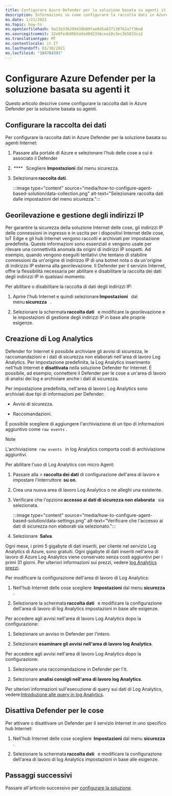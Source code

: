 ```yaml
---
title: Configurare Azure Defender per la soluzione basata su agenti it
description: Informazioni su come configurare la raccolta dati in Azure Defender per la soluzione basata su agenti it
ms.date: 1/21/2021
ms.topic: how-to
ms.openlocfilehash: 9a21b336299438b89fae8d5a837130762a7f36e8
ms.sourcegitcommit: 32e0fedb80b5a5ed0d2336cea18c3ec3b5015ca1
ms.translationtype: MT
ms.contentlocale: it-IT
ms.lasthandoff: 03/30/2021
ms.locfileid: "104784391"
---
```

# <a name="configure-azure-defender-for-iot-agent-based-solution"></a>Configurare Azure Defender per la soluzione basata su agenti it  

Questo articolo descrive come configurare la raccolta dati in Azure Defender per la soluzione basata su agenti.

## <a name="configure-data-collection"></a>Configurare la raccolta dei dati

Per configurare la raccolta dati in Azure Defender per la soluzione basata su agenti Internet: 

1. Passare alla portale di Azure e selezionare l'hub delle cose a cui è associato il Defender 

1.  ****   Scegliere **Impostazioni** dal menu sicurezza. 

1. Selezionare **raccolta dati**. 

    :::image type="content" source="media/how-to-configure-agent-based-solution/data-collection.png" alt-text="Selezionare raccolta dati dalle impostazioni del menu sicurezza.":::

## <a name="geolocation-and-ip-address-handling"></a>Georilevazione e gestione degli indirizzi IP 

Per garantire la sicurezza della soluzione Internet delle cose, gli indirizzi IP delle connessioni in ingresso e in uscita per i dispositivi Internet delle cose, IoT Edge e gli hub Internet vengono raccolti e archiviati per impostazione predefinita. Queste informazioni sono essenziali e vengono usate per rilevare una connettività anomala da origini di indirizzi IP sospetti. Ad esempio, quando vengono eseguiti tentativi che tentano di stabilire connessioni da un'origine di indirizzo IP di una botnet nota o da un'origine di indirizzo IP esterna alla georilevazione. Il Defender per il servizio Internet, offre la flessibilità necessaria per abilitare e disabilitare la raccolta dei dati degli indirizzi IP in qualsiasi momento. 

Per abilitare o disabilitare la raccolta di dati degli indirizzi IP: 

1. Aprire l'hub Internet e quindi selezionare **Impostazioni**   dal menu **sicurezza**   . 

1. Selezionare la schermata **raccolta dati**   e modificare la georilevazione e le impostazioni di gestione degli indirizzi IP in base alle proprie esigenze. 

## <a name="log-analytics-creation"></a>Creazione di Log Analytics 

Defender for Internet è possibile archiviare gli avvisi di sicurezza, le raccomandazioni e i dati di sicurezza non elaborati nell'area di lavoro Log Analytics. Per impostazione predefinita, la Log Analytics inserimento nell'hub Internet è **disattivata** nella soluzione Defender for Internet. È possibile, ad esempio, connettere il Defender per le cose a un'area di lavoro di analisi dei log e archiviare anche i dati di sicurezza. 

Per impostazione predefinita, nell'area di lavoro Log Analytics sono archiviati due tipi di informazioni per Defender:
 
- Avvisi di sicurezza.

- Raccomandazioni. 

È possibile scegliere di aggiungere l'archiviazione di un tipo di informazioni aggiuntivo come `raw events` . 

> [!Note] 
> L'archiviazione  `raw events`   in log Analytics comporta costi di archiviazione aggiuntivi. 

Per abilitare l'uso di Log Analytics con micro Agent: 

1. Passare alla   >  **raccolta dei dati** di configurazione dell'area di lavoro e impostare l'interruttore  **su on**. 

1. Crea una nuova area di lavoro Log Analytics o ne alleghi una esistente. 

1. Verificare che l'opzione **accesso ai dati di sicurezza non elaborata**   sia selezionata.  

    :::image type="content" source="media/how-to-configure-agent-based-solution/data-settings.png" alt-text="Verificare che l'accesso ai dati di sicurezza non elaborati sia selezionato.":::

1. Selezionare  **Salva**.

Ogni mese, i primi 5 gigabyte di dati inseriti, per cliente nel servizio Log Analytics di Azure, sono gratuiti. Ogni gigabyte di dati inseriti nell'area di lavoro di Azure Log Analytics viene conservato senza costi aggiuntivi per i primi 31 giorni. Per ulteriori informazioni sui prezzi, vedere [log Analytics prezzi](https://azure.microsoft.com/pricing/details/monitor/). 

Per modificare la configurazione dell'area di lavoro di Log Analytics: 

1. Nell'hub Internet delle cose scegliere  **Impostazioni** dal menu **sicurezza** . 

1. Selezionare la schermata **raccolta dati**   e modificare la configurazione dell'area di lavoro di log Analytics impostazioni in base alle esigenze. 

Per accedere agli avvisi nell'area di lavoro Log Analytics dopo la configurazione:

1. Selezionare un avviso in Defender per l'intero.

1. Selezionare **esaminare gli avvisi nell'area di lavoro log Analytics**.

Per accedere agli avvisi nell'area di lavoro Log Analytics dopo la configurazione:

1. Selezionare una raccomandazione in Defender per l'it.

1. Selezionare **analisi consigli nell'area di lavoro log Analytics**. 
 
Per ulteriori informazioni sull'esecuzione di query sui dati di Log Analytics, vedere [Introduzione alle query in log Analytics](../azure-monitor/logs/get-started-queries.md). 

## <a name="turn-off-defender-for-iot"></a>Disattiva Defender per le cose 

Per attivare o disattivare un Defender per il servizio Internet in uno specifico hub Internet: 

1. Nell'hub Internet delle cose scegliere  **Impostazioni** dal menu **sicurezza** .

1. Selezionare la schermata **raccolta dati**   e modificare la configurazione dell'area di lavoro di log Analytics impostazioni in base alle esigenze.

## <a name="next-steps"></a>Passaggi successivi 

Passare all'articolo successivo per [configurare la soluzione](quickstart-configure-your-solution.md).